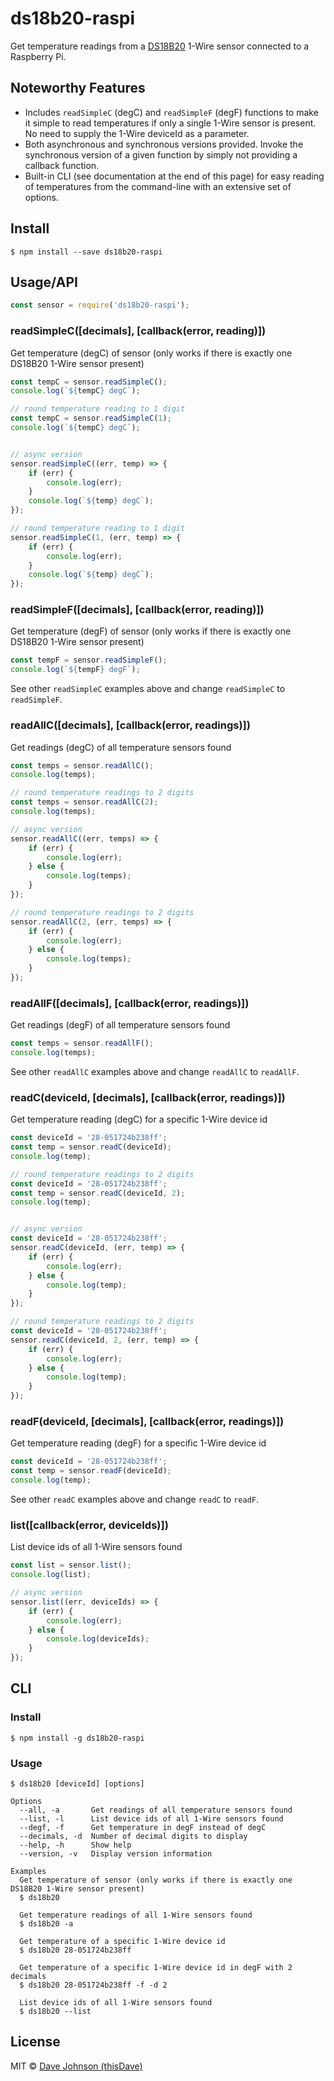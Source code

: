 # ds18b20-raspi

Get temperature readings from a [DS18B20](https://www.maximintegrated.com/en/products/analog/sensors-and-sensor-interface/DS18B20.html) 1-Wire sensor connected to a Raspberry Pi.

## Noteworthy Features

- Includes `readSimpleC` (degC) and `readSimpleF` (degF) functions to make it simple to read temperatures if only a single 1-Wire sensor is present. No need to supply the 1-Wire deviceId as a parameter.
- Both asynchronous and synchronous versions provided.  Invoke the synchronous version of a given function by simply not providing a callback function.
- Built-in CLI (see documentation at the end of this page) for easy reading of temperatures from the command-line with an extensive set of options.

## Install

```
$ npm install --save ds18b20-raspi
```


## Usage/API

```js
const sensor = require('ds18b20-raspi');
```


### readSimpleC([decimals], [callback(error, reading)])

Get temperature (degC) of sensor (only works if there is exactly one DS18B20 1-Wire sensor present)

```js
const tempC = sensor.readSimpleC();
console.log(`${tempC} degC`);

// round temperature reading to 1 digit
const tempC = sensor.readSimpleC(1);
console.log(`${tempC} degC`);


// async version
sensor.readSimpleC((err, temp) => {
	if (err) {
		console.log(err);
	}
	console.log(`${temp} degC`);
});

// round temperature reading to 1 digit
sensor.readSimpleC(1, (err, temp) => {
	if (err) {
		console.log(err);
	}
	console.log(`${temp} degC`);
});
```


### readSimpleF([decimals], [callback(error, reading)])

Get temperature (degF) of sensor (only works if there is exactly one DS18B20 1-Wire sensor present)

```js
const tempF = sensor.readSimpleF();
console.log(`${tempF} degF`);
```

See other `readSimpleC` examples above and change `readSimpleC` to `readSimpleF`.


### readAllC([decimals], [callback(error, readings)])

Get readings (degC) of all temperature sensors found

```js
const temps = sensor.readAllC();
console.log(temps);

// round temperature readings to 2 digits
const temps = sensor.readAllC(2);
console.log(temps);

// async version
sensor.readAllC((err, temps) => {
	if (err) {
		console.log(err);
	} else {
		console.log(temps);
	}
});

// round temperature readings to 2 digits
sensor.readAllC(2, (err, temps) => {
	if (err) {
		console.log(err);
	} else {
		console.log(temps);
	}
});
```


### readAllF([decimals], [callback(error, readings)])

Get readings (degF) of all temperature sensors found

```js
const temps = sensor.readAllF();
console.log(temps);
```

See other `readAllC` examples above and change `readAllC` to `readAllF`.


### readC(deviceId, [decimals], [callback(error, readings)])

Get temperature reading (degC) for a specific 1-Wire device id

```js
const deviceId = '28-051724b238ff';
const temp = sensor.readC(deviceId);
console.log(temp);

// round temperature readings to 2 digits
const deviceId = '28-051724b238ff';
const temp = sensor.readC(deviceId, 2);
console.log(temp);


// async version
const deviceId = '28-051724b238ff';
sensor.readC(deviceId, (err, temp) => {
	if (err) {
		console.log(err);
	} else {
		console.log(temp);
	}
});

// round temperature readings to 2 digits
const deviceId = '28-051724b238ff';
sensor.readC(deviceId, 2, (err, temp) => {
	if (err) {
		console.log(err);
	} else {
		console.log(temp);
	}
});
```


### readF(deviceId, [decimals], [callback(error, readings)])

Get temperature reading (degF) for a specific 1-Wire device id

```js
const deviceId = '28-051724b238ff';
const temp = sensor.readF(deviceId);
console.log(temp);
```

See other `readC` examples above and change `readC` to `readF`.


### list([callback(error, deviceIds)])

List device ids of all 1-Wire sensors found

```js
const list = sensor.list();
console.log(list);

// async version
sensor.list((err, deviceIds) => {
	if (err) {
		console.log(err);
	} else {
		console.log(deviceIds);
	}
});
```

## CLI

### Install

```
$ npm install -g ds18b20-raspi
```

### Usage

```
$ ds18b20 [deviceId] [options]

Options
  --all, -a       Get readings of all temperature sensors found
  --list, -l      List device ids of all 1-Wire sensors found
  --degf, -f      Get temperature in degF instead of degC
  --decimals, -d  Number of decimal digits to display
  --help, -h      Show help
  --version, -v   Display version information

Examples
  Get temperature of sensor (only works if there is exactly one DS18B20 1-Wire sensor present)
  $ ds18b20

  Get temperature readings of all 1-Wire sensors found
  $ ds18b20 -a

  Get temperature of a specific 1-Wire device id
  $ ds18b20 28-051724b238ff

  Get temperature of a specific 1-Wire device id in degF with 2 decimals
  $ ds18b20 28-051724b238ff -f -d 2

  List device ids of all 1-Wire sensors found
  $ ds18b20 --list
```

## License

MIT © [Dave Johnson (thisDave)](http://thisdavej.com)
